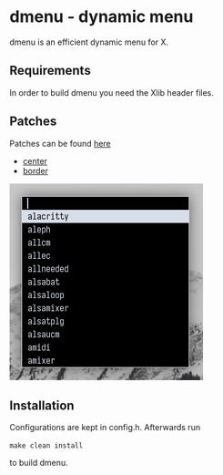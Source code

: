 # dmenu - dynamic menu
dmenu is an efficient dynamic menu for X.


## Requirements
In order to build dmenu you need the Xlib header files.

## Patches
Patches can be found [here](https://tools.suckless.org/dmenu/patches/)
- [center](https://tools.suckless.org/dmenu/patches/center/)
- [border](https://tools.suckless.org/dmenu/patches/border/)

![screenshot](pic.png)

## Installation
Configurations are kept in config.h. Afterwards run

``make clean install``

to build dmenu.
